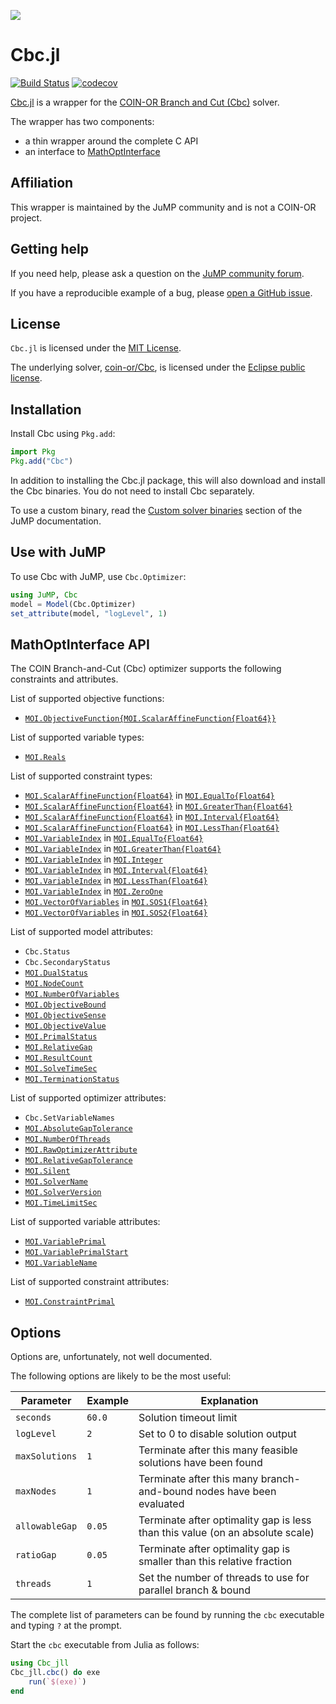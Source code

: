 [![](https://www.coin-or.org/wordpress/wp-content/uploads/2014/08/COINOR.png)](https://www.coin-or.org)

# Cbc.jl

[![Build Status](https://github.com/jump-dev/Cbc.jl/actions/workflows/ci.yml/badge.svg?branch=master)](https://github.com/jump-dev/Cbc.jl/actions?query=workflow%3ACI)
[![codecov](https://codecov.io/gh/jump-dev/Cbc.jl/branch/master/graph/badge.svg)](https://codecov.io/gh/jump-dev/Cbc.jl)

[Cbc.jl](https://github.com/jump-dev/Cbc.jl) is a wrapper for the [COIN-OR Branch and Cut (Cbc)](https://projects.coin-or.org/Cbc)
solver.

The wrapper has two components:

 * a thin wrapper around the complete C API
 * an interface to [MathOptInterface](https://github.com/jump-dev/MathOptInterface.jl)

## Affiliation

This wrapper is maintained by the JuMP community and is not a COIN-OR project.

## Getting help

If you need help, please ask a question on the [JuMP community forum](https://jump.dev/forum).

If you have a reproducible example of a bug, please [open a GitHub issue](https://github.com/jump-dev/Cbc.jl/issues/new).

## License

`Cbc.jl` is licensed under the [MIT License](https://github.com/jump-dev/Cbc.jl/blob/master/LICENSE.md).

The underlying solver, [coin-or/Cbc](https://github.com/coin-or/Cbc), is
licensed under the [Eclipse public license](https://github.com/coin-or/Cbc/blob/master/LICENSE).

## Installation

Install Cbc using `Pkg.add`:
```julia
import Pkg
Pkg.add("Cbc")
```

In addition to installing the Cbc.jl package, this will also download and
install the Cbc binaries. You do not need to install Cbc separately.

To use a custom binary, read the [Custom solver binaries](https://jump.dev/JuMP.jl/stable/developers/custom_solver_binaries/)
section of the JuMP documentation.

## Use with JuMP

To use Cbc with JuMP, use `Cbc.Optimizer`:
```julia
using JuMP, Cbc
model = Model(Cbc.Optimizer)
set_attribute(model, "logLevel", 1)
```

## MathOptInterface API

The COIN Branch-and-Cut (Cbc) optimizer supports the following constraints and attributes.

List of supported objective functions:

 * [`MOI.ObjectiveFunction{MOI.ScalarAffineFunction{Float64}}`](@ref)

List of supported variable types:

 * [`MOI.Reals`](@ref)

List of supported constraint types:

 * [`MOI.ScalarAffineFunction{Float64}`](@ref) in [`MOI.EqualTo{Float64}`](@ref)
 * [`MOI.ScalarAffineFunction{Float64}`](@ref) in [`MOI.GreaterThan{Float64}`](@ref)
 * [`MOI.ScalarAffineFunction{Float64}`](@ref) in [`MOI.Interval{Float64}`](@ref)
 * [`MOI.ScalarAffineFunction{Float64}`](@ref) in [`MOI.LessThan{Float64}`](@ref)
 * [`MOI.VariableIndex`](@ref) in [`MOI.EqualTo{Float64}`](@ref)
 * [`MOI.VariableIndex`](@ref) in [`MOI.GreaterThan{Float64}`](@ref)
 * [`MOI.VariableIndex`](@ref) in [`MOI.Integer`](@ref)
 * [`MOI.VariableIndex`](@ref) in [`MOI.Interval{Float64}`](@ref)
 * [`MOI.VariableIndex`](@ref) in [`MOI.LessThan{Float64}`](@ref)
 * [`MOI.VariableIndex`](@ref) in [`MOI.ZeroOne`](@ref)
 * [`MOI.VectorOfVariables`](@ref) in [`MOI.SOS1{Float64}`](@ref)
 * [`MOI.VectorOfVariables`](@ref) in [`MOI.SOS2{Float64}`](@ref)

List of supported model attributes:

 * `Cbc.Status`
 * `Cbc.SecondaryStatus`
 * [`MOI.DualStatus`](@ref)
 * [`MOI.NodeCount`](@ref)
 * [`MOI.NumberOfVariables`](@ref)
 * [`MOI.ObjectiveBound`](@ref)
 * [`MOI.ObjectiveSense`](@ref)
 * [`MOI.ObjectiveValue`](@ref)
 * [`MOI.PrimalStatus`](@ref)
 * [`MOI.RelativeGap`](@ref)
 * [`MOI.ResultCount`](@ref)
 * [`MOI.SolveTimeSec`](@ref)
 * [`MOI.TerminationStatus`](@ref)
 
List of supported optimizer attributes:

 * `Cbc.SetVariableNames`
 * [`MOI.AbsoluteGapTolerance`](@ref)
 * [`MOI.NumberOfThreads`](@ref)
 * [`MOI.RawOptimizerAttribute`](@ref)
 * [`MOI.RelativeGapTolerance`](@ref)
 * [`MOI.Silent`](@ref)
 * [`MOI.SolverName`](@ref)
 * [`MOI.SolverVersion`](@ref)
 * [`MOI.TimeLimitSec`](@ref)

List of supported variable attributes:

 * [`MOI.VariablePrimal`](@ref)
 * [`MOI.VariablePrimalStart`](@ref)
 * [`MOI.VariableName`](@ref)

List of supported constraint attributes:

 * [`MOI.ConstraintPrimal`](@ref)

## Options

Options are, unfortunately, not well documented.

The following options are likely to be the most useful:

| Parameter      | Example | Explanation                                       |
| -------------- | ------- | ------------------------------------------------- |
| `seconds`      | `60.0`  | Solution timeout limit                            |
| `logLevel`     | `2`     | Set to 0 to disable solution output               |
| `maxSolutions` | `1`     | Terminate after this many feasible solutions have been found |
| `maxNodes`     | `1`     | Terminate after this many branch-and-bound nodes have been evaluated |
| `allowableGap` | `0.05`  | Terminate after optimality gap is less than this value (on an absolute scale) |
| `ratioGap`     | `0.05`  | Terminate after optimality gap is smaller than this relative fraction |
| `threads`      | `1`     | Set the number of threads to use for parallel branch & bound |

The complete list of parameters can be found by running the `cbc` executable and
typing `?` at the prompt.

Start the `cbc` executable from Julia as follows:
```julia
using Cbc_jll
Cbc_jll.cbc() do exe
    run(`$(exe)`)
end
```
